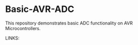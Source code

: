 # Basic-AVR-ADC
This repository demonstrates basic ADC functionality on AVR Microcontrollers.


LINKS:







